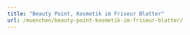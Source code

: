 ```yaml
---
title: "Beauty Point, Kosmetik im Friseur Blatter"
url: /muenchen/beauty-point-kosmetik-im-friseur-blatter/
---
```


